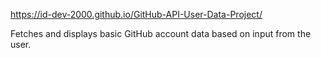https://id-dev-2000.github.io/GitHub-API-User-Data-Project/

Fetches and displays basic GitHub account data based on input from the user. 

